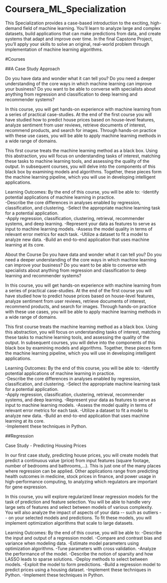 # Coursera_ML_Specialization

This Specialization provides a case-based introduction to the exciting, high-demand field of machine learning. You’ll learn to analyze large and complex datasets, build applications that can make predictions from data, and create systems that adapt and improve over time. In the final Capstone Project, you’ll apply your skills to solve an original, real-world problem through implementation of machine learning algorithms.

#Courses

##A Case Study Approach

Do you have data and wonder what it can tell you?  Do you need a deeper understanding of the core ways in which machine learning can improve your business?  Do you want to be able to converse with specialists about anything from regression and classification to deep learning and recommender systems?

In this course, you will get hands-on experience with machine learning from a series of practical case-studies.  At the end of the first course you will have studied how to predict house prices based on house-level features, analyze sentiment from user reviews, retrieve documents of interest, recommend products, and search for images.  Through hands-on practice with these use cases, you will be able to apply machine learning methods in a wide range of domains.

This first course treats the machine learning method as a black box.  Using this abstraction, you will focus on understanding tasks of interest, matching these tasks to machine learning tools, and assessing the quality of the output. In subsequent courses, you will delve into the components of this black box by examining models and algorithms.  Together, these pieces form the machine learning pipeline, which you will use in developing intelligent applications.

Learning Outcomes:  By the end of this course, you will be able to:
   -Identify potential applications of machine learning in practice.  
   -Describe the core differences in analyses enabled by regression, classification, and clustering.
   -Select the appropriate machine learning task for a potential application.  
   -Apply regression, classification, clustering, retrieval, recommender systems, and deep learning.
   -Represent your data as features to serve as input to machine learning models. 
   -Assess the model quality in terms of relevant error metrics for each task.
   -Utilize a dataset to fit a model to analyze new data.
   -Build an end-to-end application that uses machine learning at its core.  

About the Course
Do you have data and wonder what it can tell you?  Do you need a deeper understanding of the core ways in which machine learning can improve your business?  Do you want to be able to converse with specialists about anything from regression and classification to deep learning and recommender systems?

In this course, you will get hands-on experience with machine learning from a series of practical case-studies.  At the end of the first course you will have studied how to predict house prices based on house-level features, analyze sentiment from user reviews, retrieve documents of interest, recommend products, and search for images.  Through hands-on practice with these use cases, you will be able to apply machine learning methods in a wide range of domains.

This first course treats the machine learning method as a black box.  Using this abstraction, you will focus on understanding tasks of interest, matching these tasks to machine learning tools, and assessing the quality of the output. In subsequent courses, you will delve into the components of this black box by examining models and algorithms.  Together, these pieces form the machine learning pipeline, which you will use in developing intelligent applications.

Learning Outcomes:  By the end of this course, you will be able to:
   -Identify potential applications of machine learning in practice.  
   -Describe the core differences in analyses enabled by regression, classification, and clustering.
   -Select the appropriate machine learning task for a potential application.  
   -Apply regression, classification, clustering, retrieval, recommender systems, and deep learning.
   -Represent your data as features to serve as input to machine learning models. 
   -Assess the model quality in terms of relevant error metrics for each task.
   -Utilize a dataset to fit a model to analyze new data.
   -Build an end-to-end application that uses machine learning at its core.  
   -Implement these techniques in Python.
   
   
##Regression

Case Study - Predicting Housing Prices

In our first case study, predicting house prices, you will create models that predict a continuous value (price) from input features (square footage, number of bedrooms and bathrooms,...).  This is just one of the many places where regression can be applied.  Other applications range from predicting health outcomes in medicine, stock prices in finance, and power usage in high-performance computing, to analyzing which regulators are important for gene expression.

In this course, you will explore regularized linear regression models for the task of prediction and feature selection.  You will be able to handle very large sets of features and select between models of various complexity.  You will also analyze the impact of aspects of your data -- such as outliers -- on your selected models and predictions.  To fit these models, you will implement optimization algorithms that scale to large datasets.

Learning Outcomes:  By the end of this course, you will be able to:
   -Describe the input and output of a regression model.
   -Compare and contrast bias and variance when modeling data.
   -Estimate model parameters using optimization algorithms.
   -Tune parameters with cross validation.
   -Analyze the performance of the model.
   -Describe the notion of sparsity and how LASSO leads to sparse solutions.
   -Deploy methods to select between models.
   -Exploit the model to form predictions. 
   -Build a regression model to predict prices using a housing dataset.
   -Implement these techniques in Python.
   -Implement these techniques in Python.
